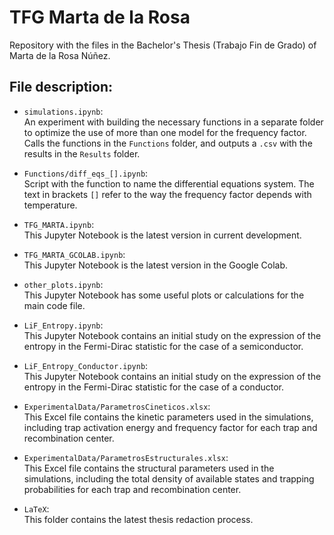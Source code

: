 # TFG Marta de la Rosa
Repository with the files in the Bachelor's Thesis (Trabajo Fin de Grado) of Marta de la Rosa Núñez.

## File description:

- `simulations.ipynb`:   
    An experiment with building the necessary functions in a separate folder to optimize the use of more than one model for the frequency factor. Calls the functions in the `Functions` folder, and outputs a `.csv` with the results in the `Results` folder.

- `Functions/diff_eqs_[].ipynb`:   
    Script with the function to name the differential equations system. The text in brackets `[]` refer to the way the frequency factor depends with temperature.

- `TFG_MARTA.ipynb`:  
    This Jupyter Notebook is the latest version in current development.

- `TFG_MARTA_GCOLAB.ipynb`:  
    This Jupyter Notebook is the latest version in the Google Colab.

- `other_plots.ipynb`:  
    This Jupyter Notebook has some useful plots or calculations for the main code file.

- `LiF_Entropy.ipynb`:  
    This Jupyter Notebook contains an initial study on the expression of the entropy in the Fermi-Dirac statistic for the case of a semiconductor.

- `LiF_Entropy_Conductor.ipynb`:  
    This Jupyter Notebook contains an initial study on the expression of the entropy in the Fermi-Dirac statistic for the case of a conductor.

- `ExperimentalData/ParametrosCineticos.xlsx`:  
    This Excel file contains the kinetic parameters used in the simulations, including trap activation energy and frequency factor for each trap and recombination center.

- `ExperimentalData/ParametrosEstructurales.xlsx`:  
    This Excel file contains the structural parameters used in the simulations, including the total density of available states and trapping probabilities for each trap and recombination center.

- `LaTeX`:  
    This folder contains the latest thesis redaction process.